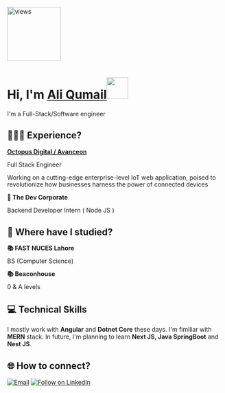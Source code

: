 <a href="https://github.com/aliqumail"><img alt="views" title="Github views" src="https://komarev.com/ghpvc/?username=aliqumail&style=flat-square" width="125"/></a>

<h1 align="left">Hi, I'm <a href="https://www.linkedin.com/in/saqibama/">Ali Qumail</a><img src="https://media.giphy.com/media/hvRJCLFzcasrR4ia7z/giphy.gif" width="50" /></h1>

I'm a Full-Stack/Software engineer

## 🧑🏽‍💻 Experience?

<div style="line-height: 1.15">
    <b><a href="#" target="_blank">Octopus Digital / Avanceon</a></b>
    <p>Full Stack Engineer</p>
    <p> Working on a cutting-edge enterprise-level IoT web application, poised to revolutionize how businesses harness the power of connected devices</p>
</div>

<div style="line-height: 1.15">
    <b>🧬 The Dev Corporate </b> 
    <p> Backend Developer Intern ( Node JS ) </p>
</div>

## 📘 Where have I studied?

<div style="line-height: 1.15">
    <b>📚 FAST NUCES Lahore</b>
    <p>BS (Computer Science)</p>
</div>

<div style="line-height: 1.15">
    <b>📚 Beaconhouse </b>
    <p> 0 & A levels </p>
</div>


## 💻 Technical Skills

I mostly work with <b>Angular</b> and <b>Dotnet Core</b> these days. I'm fimiliar with <b>MERN</b> stack. In future, I'm planning to learn <b>Next JS, Java SpringBoot</b> and <b>Nest JS</b>. 

<h2 align="left">🌐 How to connect?</h2>
<p align="left">
  <a href="mailto:aliqumail8@gmail.com"><img title="Email" src="https://img.shields.io/badge/Gmail-D14836?style=for-the-badge&logo=gmail&logoColor=white"/></a>
  <a href="https://www.linkedin.com/in/ali-qumail-4b77601a8//"><img title="Follow on LinkedIn" src="https://img.shields.io/badge/LinkedIn-0077B5?style=for-the-badge&logo=linkedin&logoColor=white"/></a>
  
</p>
